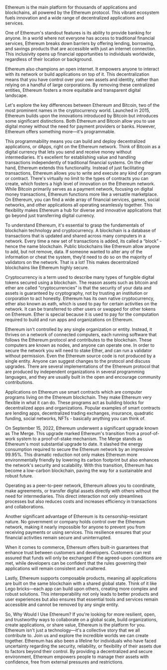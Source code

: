 Ethereum is the main platform for thousands of applications and blockchains, all powered by the Ethereum protocol. This vibrant ecosystem fuels innovation and a wide range of decentralized applications and services.

One of Ethereum's standout features is its ability to provide banking for anyone. In a world where not everyone has access to traditional financial services, Ethereum breaks down barriers by offering lending, borrowing, and savings products that are accessible with just an internet connection. This inclusivity opens up financial opportunities to individuals worldwide, regardless of their location or background.

Ethereum also champions an open internet. It empowers anyone to interact with its network or build applications on top of it. This decentralization means that you have control over your own assets and identity, rather than relying on a handful of large corporations. By removing these centralized entities, Ethereum fosters a more equitable and transparent digital landscape.

Let's explore the key differences between Ethereum and Bitcoin, two of the most prominent names in the cryptocurrency world. Launched in 2015, Ethereum builds upon the innovations introduced by Bitcoin but introduces some significant distinctions. Both Ethereum and Bitcoin allow you to use digital money without the need for payment providers or banks. However, Ethereum offers something more—it's programmable.

This programmability means you can build and deploy decentralized applications, or dApps, right on the Ethereum network. Think of Bitcoin as a digital currency that lets you send and receive money without intermediaries. It's excellent for establishing value and handling transactions independently of traditional financial systems. On the other hand, Ethereum extends this functionality. Instead of just facilitating transactions, Ethereum allows you to write and execute any kind of program or contract. There's virtually no limit to the types of contracts you can create, which fosters a high level of innovation on the Ethereum network. While Bitcoin primarily serves as a payment network, focusing on digital money transactions, Ethereum functions more like a versatile marketplace. On Ethereum, you can find a wide array of financial services, games, social networks, and other applications all operating seamlessly together. This flexibility makes Ethereum a hub for diverse and innovative applications that go beyond just transferring digital currency.

To understand Ethereum, it's essential to grasp the fundamentals of blockchain technology and cryptocurrency. A blockchain is a database of transactions that is updated and shared across many computers in a network. Every time a new set of transactions is added, its called a “block” - hence the name blockchain. Public blockchains like Ethereum allow anyone to add, but not remove, data. If someone wanted to alter any of the information or cheat the system, they’d need to do so on the majority of validators on the network. That is a lot! This makes decentralized blockchains like Ethereum highly secure.

Cryptocurrency is a term used to describe many types of fungible digital tokens secured using a blockchain. The reason assets such as bitcoin and ether are called “cryptocurrencies” is that the security of your data and assets is guaranteed by cryptography, not by trusting an institution or corporation to act honestly. Ethereum has its own native cryptocurrency, ether also known as eath, which is used to pay for certain activities on the network. It can be transferred to other users or swapped for other tokens on Ethereum. Ether is special because it is used to pay for the computation required to build and run apps and organizations on Ethereum.

Ethereum isn't controlled by any single organization or entity. Instead, it thrives on a network of connected computers, each running software that follows the Ethereum protocol and contributes to the blockchain. These computers are known as nodes, and anyone can operate one. In order to secure the network you will need to stake Ether, and can run a validator without permission. Even the Ethereum source code is not produced by a single entity. Anyone can suggest changes to the protocol and discuss upgrades. There are several implementations of the Ethereum protocol that are produced by independent organizations in several programming languages, and they are usually built in the open and encourage community contributions.

Applications on Ethereum use smart contracts which are computer programs living on the Ethereum blockchain. They make Ethereum very flexible in what it can do. These programs act as building blocks for decentralized apps and organizations. Popular examples of smart contracts are lending apps, decentralized trading exchanges, insurance, quadratic funding, social networks, NFTs - basically anything you can think of.

On September 15, 2022, Ethereum underwent a significant upgrade known as The Merge. This upgrade marked Ethereum's transition from a proof-of-work system to a proof-of-stake mechanism. The Merge stands as Ethereum's most substantial upgrade to date. It slashed the energy consumption required to secure the Ethereum network by an impressive 99.95%. This dramatic reduction not only makes Ethereum more environmentally friendly by lowering its carbon footprint but also enhances the network's security and scalability. With this transition, Ethereum has become a low-carbon blockchain, paving the way for a sustainable and robust future.


Operating as a peer-to-peer network, Ethereum allows you to coordinate, make agreements, or transfer digital assets directly with others without the need for intermediaries. This direct interaction not only streamlines processes but also reduces costs and increases efficiency in transactions and collaborations.

Another significant advantage of Ethereum is its censorship-resistant nature. No government or company holds control over the Ethereum network, making it nearly impossible for anyone to prevent you from receiving payments or using services. This resilience ensures that your financial activities remain secure and uninterrupted.

When it comes to commerce, Ethereum offers built-in guarantees that enhance trust between customers and developers. Customers can rest assured that funds will only be exchanged if the agreed-upon conditions are met, while developers can be confident that the rules governing their applications will remain consistent and unaltered.

Lastly, Ethereum supports composable products, meaning all applications are built on the same blockchain with a shared global state. Think of it like Lego bricks—each app can build upon others, creating more complex and robust solutions. This interoperability not only leads to better products and user experiences but also ensures that essential tools and services remain accessible and cannot be removed by any single entity.

So, Why Would I Use Ethereum? If you're looking for more resilient, open, and trustworthy ways to collaborate on a global scale, build organizations, create applications, or share value, Ethereum is the platform for you. Ethereum isn't just a technology—it's a collective story that we all contribute to. Join us and explore the incredible worlds we can create together. Ethereum has also been a lifeline for individuals who have faced uncertainty regarding the security, reliability, or flexibility of their assets due to factors beyond their control. By providing a decentralized and secure environment, Ethereum empowers people to manage their assets with confidence, free from external pressures and restrictions.
